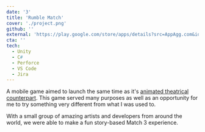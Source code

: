 ```yaml
---
date: '3'
title: 'Rumble Match'
cover: './project.png'
github: ''
external: 'https://play.google.com/store/apps/details?src=AppAgg.com&id=com.FlightSchool.RumbleMatch'
cta: ''
tech:
  - Unity
  - C#
  - Perforce
  - VS Code
  - Jira
---
```


A mobile game aimed to launch the same time as it's [animated theatrical counterpart](https://www.imdb.com/title/tt8337158/). This game served many purposes as well as an opportunity for me to try something very different from what I was used to.

With a small group of amazing artists and developers from around the world, we were able to make a fun story-based Match 3 experience.
